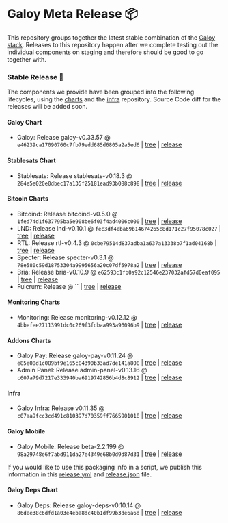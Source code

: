 # Galoy Meta Release 📦

This repository groups together the latest stable combination of the [Galoy stack](https://github.com/GaloyMoney/awesome-galoy#tech-components).
Releases to this repository happen after we complete testing out the individual components on staging and therefore should be good to go together with.

### Stable Release 🎉

The components we provide have been grouped into the following lifecycles, using the [charts](https://github.com/GaloyMoney/charts) and the [infra](https://github.com/GaloyMoney/galoy-infra) repository.
Source Code diff for the releases will be added soon.

#### Galoy Chart
- Galoy: Release galoy-v0.33.57 @ `e46239ca17090760c7fb79edd685d6805a2a5ed6` | [tree](https://github.com/GaloyMoney/charts/tree/e46239ca17090760c7fb79edd685d6805a2a5ed6/charts/galoy) | [release](https://github.com/GaloyMoney/charts/releases/tag/galoy-v0.33.57)

#### Stablesats Chart
- Stablesats: Release stablesats-v0.18.3 @ `284e5e020e0dbec17a135f25181ead93b088c898` | [tree](https://github.com/GaloyMoney/charts/tree/284e5e020e0dbec17a135f25181ead93b088c898/charts/stablesats) | [release](https://github.com/GaloyMoney/charts/releases/tag/stablesats-v0.18.3)

#### Bitcoin Charts
- Bitcoind: Release bitcoind-v0.5.0 @ `1fed74d1f637795ba5e908be6f03f4ad4006c000` | [tree](https://github.com/GaloyMoney/charts/tree/1fed74d1f637795ba5e908be6f03f4ad4006c000/charts/bitcoind) | [release](https://github.com/GaloyMoney/charts/releases/tag/bitcoind-v0.5.0)
- LND: Release lnd-v0.10.1 @ `fec3df4eba69b14674265c8d171c27f95078c027` | [tree](https://github.com/GaloyMoney/charts/tree/fec3df4eba69b14674265c8d171c27f95078c027/charts/lnd) | [release](https://github.com/GaloyMoney/charts/releases/tag/lnd-v0.10.1)
- RTL: Release rtl-v0.4.3 @ `0cbe79514d837adba1a637a13338b7f1ad04168b` | [tree](https://github.com/GaloyMoney/charts/tree/0cbe79514d837adba1a637a13338b7f1ad04168b/charts/rtl) | [release](https://github.com/GaloyMoney/charts/releases/tag/rtl-v0.4.3)
- Specter: Release specter-v0.3.1 @ `78e580c59d18753304a9995656a20c07df5978a2` | [tree](https://github.com/GaloyMoney/charts/tree/78e580c59d18753304a9995656a20c07df5978a2/charts/specter) | [release](https://github.com/GaloyMoney/charts/releases/tag/specter-v0.3.1)
- Bria: Release bria-v0.10.9 @ `e62593c1fb0a92c12546e237032afd57d0eaf095` | [tree](https://github.com/GaloyMoney/charts/tree/e62593c1fb0a92c12546e237032afd57d0eaf095/charts/bria) | [release](https://github.com/GaloyMoney/charts/releases/tag/bria-v0.10.9)
- Fulcrum: Release  @ `` | [tree](https://github.com/GaloyMoney/charts/tree//charts/fulcrum) | [release](https://github.com/GaloyMoney/charts/releases/tag/)

#### Monitoring Charts
- Monitoring: Release monitoring-v0.12.12 @ `4bbefee27113991dc0c269f3fdbaa993a96096b9` | [tree](https://github.com/GaloyMoney/charts/tree/4bbefee27113991dc0c269f3fdbaa993a96096b9/charts/monitoring) | [release](https://github.com/GaloyMoney/charts/releases/tag/monitoring-v0.12.12)

#### Addons Charts
- Galoy Pay: Release galoy-pay-v0.11.24 @ `e85e08d1c089bf9e165c84390b33ad7de141a808` | [tree](https://github.com/GaloyMoney/charts/tree/e85e08d1c089bf9e165c84390b33ad7de141a808/charts/galoy-pay) | [release](https://github.com/GaloyMoney/charts/releases/tag/galoy-pay-v0.11.24)
- Admin Panel: Release admin-panel-v0.13.16 @ `c607a79d7217e333940ba6919742856b4d8c8912` | [tree](https://github.com/GaloyMoney/charts/tree/c607a79d7217e333940ba6919742856b4d8c8912/charts/admin-panel) | [release](https://github.com/GaloyMoney/charts/releases/tag/admin-panel-v0.13.16)

#### Infra

- Galoy Infra: Release v0.11.35 @ `c07aa9fcc3cd491c810397d70359ff7665901018` | [tree](https://github.com/GaloyMoney/galoy-infra/tree/c07aa9fcc3cd491c810397d70359ff7665901018) | [release](https://github.com/GaloyMoney/galoy-infra/releases/tag/v0.11.35)

#### Galoy Mobile

- Galoy Mobile: Release beta-2.2.199 @ `98a29748e6f7abd911da27e4349e68b0d9d87d31` | [tree](https://github.com/GaloyMoney/galoy-mobile/tree/98a29748e6f7abd911da27e4349e68b0d9d87d31) | [release](https://github.com/GaloyMoney/galoy-mobile/releases/tag/beta-2.2.199)

If you would like to use this packaging info in a script, we publish this information in this [release.yml](./release.yml) and [release.json](./release.json) file.

#### Galoy Deps Chart
- Galoy Deps: Release galoy-deps-v0.10.14 @ `86dee38c6dfd1a03e4eba8dc40b1df99b3de6a6d` | [tree](https://github.com/GaloyMoney/charts/tree/86dee38c6dfd1a03e4eba8dc40b1df99b3de6a6d/charts/galoy-deps) | [release](https://github.com/GaloyMoney/charts/releases/tag/galoy-deps-v0.10.14)
